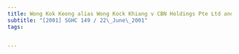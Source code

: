 ```yaml
---
title: Wong Kok Keong alias Wong Kock Khiang v CBN Holdings Pte Ltd and Others 
subtitle: "[2001] SGHC 149 / 22\_June\_2001"
tags:


---
```


